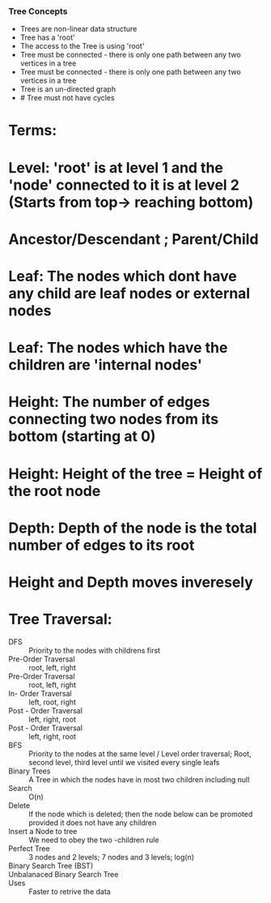 ### Tree Concepts
<ul>
  <li>Trees are non-linear data structure</li>
  <li>Tree has a 'root'</li>
  <li>The access to the Tree is using 'root'</li>
  <li>Tree must be connected - there is only one path between any two vertices in a tree</li>
  <li>Tree must be connected - there is only one path between any two vertices in a tree</li>
  <li>Tree is an un-directed graph</li>
  <li># Tree must not have cycles</li>
</ul>

# Terms: 
# Level: 'root' is at level 1 and the 'node' connected to it is at level 2 (Starts from top-> reaching bottom)
# Ancestor/Descendant ; Parent/Child
# Leaf: The nodes which dont have any child are leaf nodes or external nodes
# Leaf: The nodes which have the children are 'internal nodes'
# Height: The number of edges connecting two nodes from its bottom (starting at 0)
# Height: Height of the tree = Height of the root node
# Depth: Depth of the node is the total number of edges to its root
# Height and Depth moves inveresely


# Tree Traversal:
<dl>
  <dt>DFS</dt>
  <dd>Priority to the nodes with childrens first</dd>
  <dt>Pre-Order Traversal</dt>
  <dd>root, left, right</dd>
  <dt>Pre-Order Traversal</dt>
  <dd>root, left, right</dd>
  <dt>In- Order Traversal</dt>
  <dd>left, root, right</dd>
  <dt>Post - Order Traversal</dt>
  <dd>left, right, root</dd>
  <dt>Post - Order Traversal</dt>
  <dd>left, right, root</dd>
  <dt>BFS</dt>
  <dd>Priority to the nodes at the same level / Level order traversal; Root, second level, third level until we visited every single leafs</dd>
  <dt>Binary Trees</dt>
  <dd>A Tree in which the nodes have in most two children including null </dd>
  <dt>Search</dt>
  <dd>O(n)</dd>
  <dt>Delete</dt>
  <dd>If the node which is deleted; then the node below can be promoted provided it does not have any children</dd>
  <dt>Insert a Node to tree</dt>
  <dd>We need to obey the two -children rule</dd>
  <dt>Perfect Tree</dt>
  <dd>3 nodes and 2 levels; 7 nodes and 3 levels; log(n)</dd>
  <dt>Binary Search Tree (BST)</dt>
  <dd></dd>
  <dt>Unbalanaced Binary Search Tree</dt>
  <dd></dd>
  <dt>Uses</dt>
  <dd>Faster to retrive the data</dd>
</dl>
